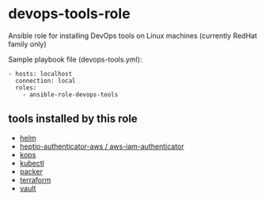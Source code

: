 # devops-tools-role
Ansible role for installing DevOps tools on Linux machines (currently RedHat family only)

Sample playbook file (devops-tools.yml):

```
- hosts: localhost
  connection: local
  roles:
    - ansible-role-devops-tools
```
## tools installed by this role
- [helm](https://github.com/helm/helm)
- [heptio-authenticator-aws / aws-iam-authenticator](https://github.com/kubernetes-sigs/aws-iam-authenticator)
- [kops](https://github.com/kubernetes/kops)
- [kubectl](https://kubernetes.io/docs/reference/kubectl/kubectl/)
- [packer](https://www.packer.io)
- [terraform](https://www.terraform.io)
- [vault](https://www.vaultproject.io)
